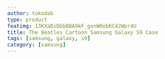 ```yaml
---
author: tokodab
type: product
featimg: 13KXaDiDbb8BA9kF_gxnW0obKC42Wpr4U
title: The Beatles Cartoon Samsung Galaxy S9 Case
tags: [samsung, galaxy, s9]
category: [samsung]
---
```

